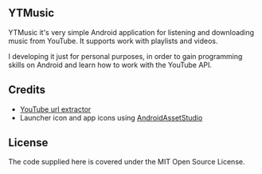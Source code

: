 ## YTMusic
YTMusic it's very simple Android application for listening and downloading music from YouTube. It supports work with playlists and videos.

I developing it just for personal purposes, in order to gain programming skills on Android and learn how to work with the YouTube API.


## Credits
* [YouTube url extractor][1]
* Launcher icon and app icons using [AndroidAssetStudio][2]


## License
The code supplied here is covered under the MIT Open Source License.


[1]: https://github.com/HaarigerHarald/android-youtubeExtractor
[2]: https://romannurik.github.io/AndroidAssetStudio
